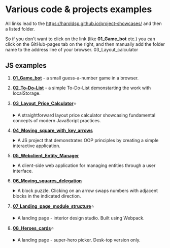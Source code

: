 # Various code & projects examples

All links lead to the https://haroldsp.github.io/project-showcases/ and then a listed folder.

So if you don't want to click on the link (like **01_Game_bot** etc.) you can click on the GitHub-pages tab on the right, and then manually add the folder name to the address line of your browser. 03_Layout_calculator

## JS examples

1. [**01_Game_bot**](https://haroldsp.github.io/project-showcases/01_Game_bot/) - a small guess-a-number game in a browser.
2. [**02_To-Do-List**](https://haroldsp.github.io/project-showcases/02_To-Do-List/) - a simple To-Do-List demonstarting the work with localStorage.
3. [**03_Layout_Price_Calculator**](https://haroldsp.github.io/project-showcases/03_Layout_Price_Calculator/):star:
   <details>
   <summary>А straightforward layout price calculator showcasing fundamental concepts of modern JavaScript practices.</summary>
   This calculator supports two languages and stores user preferences in the localStorage. Given the project's small scale and the presence of only two 
   languages, it employs a non-localization approach, resulting in duplicated content and functions. The original project with different branches representing step-by-step development can be found in this archived [repo] 
   (https://github.com/HaroldSP/JS_course).
   </details>
4. [**04_Moving_square_with_key_arrows**](https://haroldsp.github.io/project-showcases/04_Moving_square_with_key_arrows)
   <details>
   <summary>A JS project that demonstrates OOP principles by creating a simple interactive application.</summary>
   The main focus of the project is a red square that can be moved on the screen using arrow keys. 
   The project emphasizes the use of OOP concepts such as inheritance, prototypes, constructors, and classes to achieve interactive behavior.
   </details>

5. [**05_Webclient_Entity_Manager**](https://haroldsp.github.io/project-showcases/05_Webclient_Entity_Manager)
   <details>
   <summary>A client-side web application for managing entities through a user interface.</summary>
   The application uses object-oriented principles, including inheritance, to define classes with various properties. Users can create entities by filling out a form with fields corresponding to the properties of the chosen 
   class. Upon saving, entities are created based on the selected subclass, stored in an array, and persisted in local storage. The entities are displayed in a table, and users can delete them, which removes them from the 
   array, local storage, and the table. The data is preserved across page refreshes.
   </details>

6. [**06_Moving_squares_delegation**](https://haroldsp.github.io/project-showcases/06_Moving_squares_delegation)
   <details>
   <summary>A block puzzle. Clicking on an arrow swaps numbers with adjacent blocks in the indicated direction.</summary>
   It uses event delegation to handle clicks efficiently and includes a reset button to return the blocks to their original order.
   The script also ensures valid swaps and prevents out-of-bound moves. Desktop version only.
   </details>

7. [**07_Landing_page_module_structure**](https://haroldsp.github.io/project-showcases/07_Landing_page_module_structure/dist):star:
   <details>
   <summary>A landing page - interior design studio. Built using Webpack.</summary>
   Showcasing a variety of web development techniques. The project demonstrates effective usage of modal windows, event delegation, sliders (both custom and Swiper-based), form validation with regular expressions, and diverse animations. All of these features come together to create an engaging and interactive user experience.
   </details>

8. [**08_Heroes_cards**](https://haroldsp.github.io/project-showcases/08_Heroes_cards/dist):star:
   <details>
   <summary>A landing page - super-hero picker. Desk-top version only.</summary>
   This repository features a dynamic landing page where users can explore and select hero cards. The project leverages a local database file for efficient data management. Smooth animations and event listeners enhance user interaction, while asynchronous functions ensure seamless data fetching. The use of Webpack optimizes code organization and project build
   </details>
